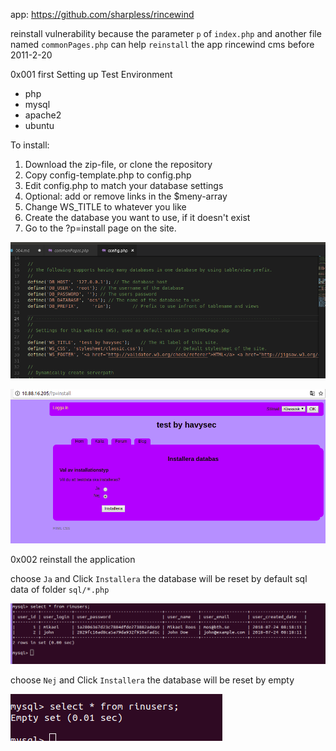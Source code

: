 app: https://github.com/sharpless/rincewind

reinstall vulnerability because the parameter `p` of `index.php` and another file named `commonPages.php` can help `reinstall` the app rincewind cms before 2011-2-20  

0x001 first Setting up Test Environment 

* php
* mysql
* apache2
* ubuntu
  

To install:

1) Download the zip-file, or clone the repository
2) Copy config-template.php to config.php
3) Edit config.php to match your database settings
4) Optional: add or remove links in the $meny-array
5) Change WS_TITLE to whatever you like
6) Create the database you want to use, if it doesn't exist
7) Go to the ?p=install page on the site.

![](img/2018-07-24-16-15-22.png)

![](img/2018-07-24-16-16-26.png)


0x002 reinstall the application

choose `Ja` and Click `Installera` the database will be reset by default sql data of folder `sql/*.php`


![](img/2018-07-24-16-19-33.png)


choose `Nej` and Click `Installera` the database will be reset by empty

![](img/2018-07-24-16-20-30.png)

